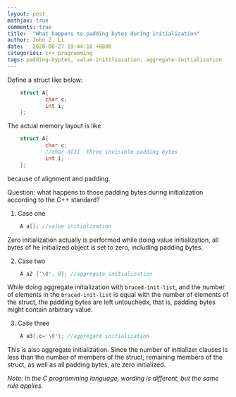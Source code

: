 ```yaml
---
layout: post
mathjax: true
comments: true
title:  "What happens to padding bytes during initialization"
author: John Z. Li
date:   2020-08-27 19:44:18 +0800
categories: c++ programming
tags: padding-byptes, value-initiliazation, aggregate-initialization
---
```


Define a struct like below:
```cpp
    struct A{
            char c;
            int i;
    };
```
The actual memory layout is like
```cpp
    struct A{
            char c;
            //char d[3]  three invisible padding bytes
            int i;
    };
```
because of alignment and padding.

Question: what happens to those padding bytes during initialization according to the C++ standard?

1. Case one
```cpp
    A a{}; //value initialization
```
Zero initialization actually is performed while doing value initialization,
all bytes of he initialized object is set to zero, including padding bytes.

2. Case two
```cpp
    A a2 {'\0', 0}; //aggregate initialization
```
While doing aggregate initialization
with `braced-init-list`,
and the number of elements in the `braced-init-list`
is equal with the number of elements of the struct,
the padding bytes are left untouchedx, that is, padding bytes might contain arbitrary value.

3. Case three
```cpp
    A a3{.c='\0'}; //aggregate initialization
```
This is also aggregate initialization.
Since the number of initializer clauses
is less than the number of members of the struct,
remaining members of the struct, as well as all padding bytes, are zero initialized.

*Note: In the C programming language, wording is different, but the same rule applies.*

